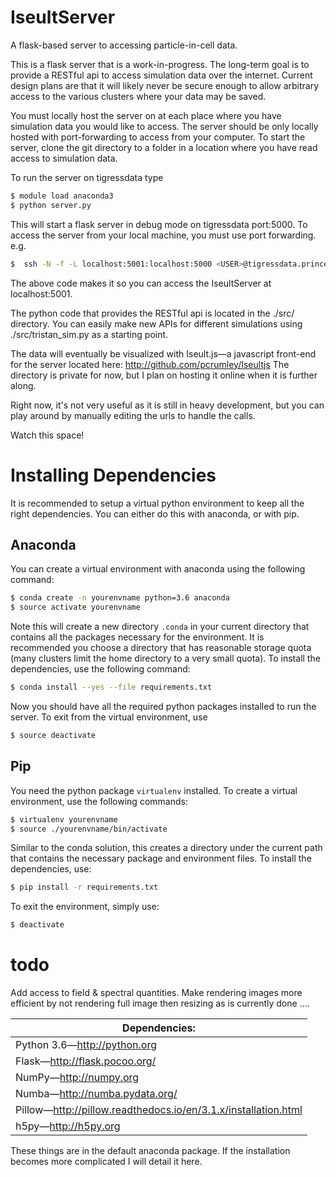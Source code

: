 # IseultServer
A flask-based server to accessing particle-in-cell data.

This is a flask server that is a work-in-progress.
The long-term goal is to provide a RESTful api to access simulation data over the internet. 
Current design plans are that it will likely never be secure enough to allow arbitrary access 
to the various clusters where your data may be saved.

You must locally host the server on at each place where you have simulation data you would like to 
access. The server should be only locally hosted with port-forwarding to access from your computer. 
To start the server, clone the git directory to a folder in a location where you have read access 
to simulation data.

To run the server on tigressdata type
```bash
$ module load anaconda3 
$ python server.py
```
This will start a flask server in debug mode on tigressdata port:5000. To access the server from your
local machine, you must use port forwarding. e.g.
```bash
$  ssh -N -f -L localhost:5001:localhost:5000 <USER>@tigressdata.princeton.edu
```
The above code makes it so you can access the IseultServer at localhost:5001.

The python code that provides the RESTful api is located in the ./src/ directory. 
You can easily make new APIs for different simulations using ./src/tristan_sim.py as a starting point.

The data will eventually be visualized with Iseult.js&mdash;a javascript front-end for the server located 
here: http://github.com/pcrumley/Iseultjs The directory is private for now, but I plan on hosting it online 
when it is further along.

Right now, it's not very useful as it is still in heavy development, but you can play around by manually 
editing the urls to handle the calls.

Watch this space!

# Installing Dependencies

It is recommended to setup a virtual python environment to keep all the right dependencies. You can either do this with anaconda, or with pip.

## Anaconda

You can create a virtual environment with anaconda using the following command:
```bash
$ conda create -n yourenvname python=3.6 anaconda
$ source activate yourenvname
```
Note this will create a new directory `.conda` in your current directory that contains all the packages necessary for the environment. It is recommended you choose a directory that has reasonable storage quota (many clusters limit the home directory to a very small quota). To install the dependencies, use the following command:
```bash
$ conda install --yes --file requirements.txt
```
Now you should have all the required python packages installed to run the server. To exit from the virtual environment, use
```bash
$ source deactivate
```

## Pip

You need the python package `virtualenv` installed. To create a virtual environment, use the following commands:
```bash
$ virtualenv yourenvname
$ source ./yourenvname/bin/activate
```
Similar to the conda solution, this creates a directory under the current path that contains the necessary package and environment files. To install the dependencies, use:
```bash
$ pip install -r requirements.txt
```
To exit the environment, simply use:
```bash
$ deactivate
```

# todo
Add access to field & spectral quantities.
Make rendering images more efficient by not rendering full image then resizing as is currently done
....

| Dependencies: |
| ------------ |
| Python 3.6&mdash;http://python.org |
| Flask&mdash;http://flask.pocoo.org/ |
| NumPy&mdash;http://numpy.org |
| Numba&mdash;http://numba.pydata.org/ |
| Pillow&mdash;http://pillow.readthedocs.io/en/3.1.x/installation.html |
| h5py&mdash;http://h5py.org |

These things are in the default anaconda package. If the installation becomes more complicated I will detail it here.


